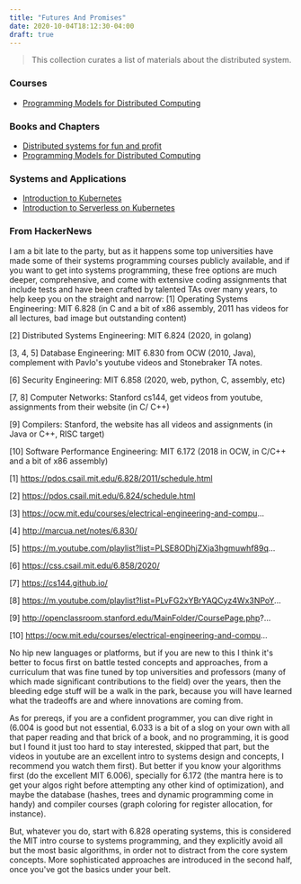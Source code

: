 ```yaml
---
title: "Futures And Promises"
date: 2020-10-04T18:12:30-04:00
draft: true
---
```


> This collection curates a list of materials about the distributed system.

### Courses

- [Programming Models for Distributed Computing](https://heather.miller.am/teaching/cs7680)

### Books and Chapters
- [Distributed systems for fun and profit](http://book.mixu.net/distsys/index.html)
- [Programming Models for Distributed Computing](http://dist-prog-book.com/chapter)


### Systems and Applications

- [Introduction to Kubernetes](https://www.edx.org/course/introduction-to-kubernetes)
- [Introduction to Serverless on Kubernetes](https://www.edx.org/course/introduction-to-serverless-on-kubernetes)


### From HackerNews

I am a bit late to the party, but as it happens some top universities have made some of their systems programming courses publicly available, and if you want to get into systems programming, these free options are much deeper, comprehensive, and come with extensive coding assignments that include tests and have been crafted by talented TAs over many years, to help keep you on the straight and narrow:
[1] Operating Systems Engineering: MIT 6.828 (in C and a bit of x86 assembly, 2011 has videos for all lectures, bad image but outstanding content)

[2] Distributed Systems Engineering: MIT 6.824 (2020, in golang)

[3, 4, 5] Database Engineering: MIT 6.830 from OCW (2010, Java), complement with Pavlo's youtube videos and Stonebraker TA notes.

[6] Security Engineering: MIT 6.858 (2020, web, python, C, assembly, etc)

[7, 8] Computer Networks: Stanford cs144, get videos from youtube, assignments from their website (in C/ C++)

[9] Compilers: Stanford, the website has all videos and assignments (in Java or C++, RISC target)

[10] Software Performance Engineering: MIT 6.172 (2018 in OCW, in C/C++ and a bit of x86 assembly)

[1] https://pdos.csail.mit.edu/6.828/2011/schedule.html

[2] https://pdos.csail.mit.edu/6.824/schedule.html

[3] https://ocw.mit.edu/courses/electrical-engineering-and-compu...

[4] http://marcua.net/notes/6.830/

[5] https://m.youtube.com/playlist?list=PLSE8ODhjZXja3hgmuwhf89q...

[6] https://css.csail.mit.edu/6.858/2020/

[7] https://cs144.github.io/

[8] https://m.youtube.com/playlist?list=PLvFG2xYBrYAQCyz4Wx3NPoY...

[9] http://openclassroom.stanford.edu/MainFolder/CoursePage.php?...

[10] https://ocw.mit.edu/courses/electrical-engineering-and-compu...

No hip new languages or platforms, but if you are new to this I think it's better to focus first on battle tested concepts and approaches, from a curriculum that was fine tuned by top universities and professors (many of which made significant contributions to the field) over the years, then the bleeding edge stuff will be a walk in the park, because you will have learned what the tradeoffs are and where innovations are coming from.

As for prereqs, if you are a confident programmer, you can dive right in (6.004 is good but not essential, 6.033 is a bit of a slog on your own with all that paper reading and that brick of a book, and no programming, it is good but I found it just too hard to stay interested, skipped that part, but the videos in youtube are an excellent intro to systems design and concepts, I recommend you watch them first). But better if you know your algorithms first (do the excellent MIT 6.006), specially for 6.172 (the mantra here is to get your algos right before attempting any other kind of optimization), and maybe the database (hashes, trees and dynamic programming come in handy) and compiler courses (graph coloring for register allocation, for instance).

But, whatever you do, start with 6.828 operating systems, this is considered the MIT intro course to systems programming, and they explicitly avoid all but the most basic algorithms, in order not to distract from the core system concepts. More sophisticated approaches are introduced in the second half, once you've got the basics under your belt.
